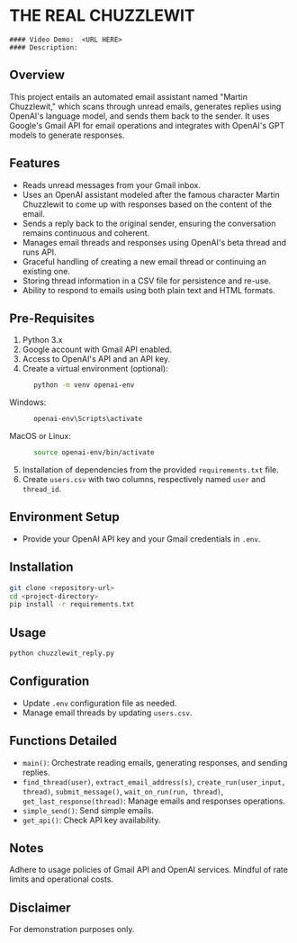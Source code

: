 # THE REAL CHUZZLEWIT
    #### Video Demo:  <URL HERE>
    #### Description:

## Overview
This project entails an automated email assistant named "Martin Chuzzlewit," which scans through unread emails, generates replies using OpenAI's language model, and sends them back to the sender. It uses Google's Gmail API for email operations and integrates with OpenAI's GPT models to generate responses.

## Features
- Reads unread messages from your Gmail inbox.
- Uses an OpenAI assistant modeled after the famous character Martin Chuzzlewit to come up with responses based on the content of the email.
- Sends a reply back to the original sender, ensuring the conversation remains continuous and coherent.
- Manages email threads and responses using OpenAI's beta thread and runs API.
- Graceful handling of creating a new email thread or continuing an existing one.
- Storing thread information in a CSV file for persistence and re-use.
- Ability to respond to emails using both plain text and HTML formats.

## Pre-Requisites
1. Python 3.x
2. Google account with Gmail API enabled.
3. Access to OpenAI's API and an API key.
4. Create a virtual environment (optional):
```bash
      python -m venv openai-env
```
Windows:
```bash
      openai-env\Scripts\activate
```
MacOS or Linux:
```bash
      source openai-env/bin/activate
```
5. Installation of dependencies from the provided `requirements.txt` file.
6. Create `users.csv` with two columns, respectively named `user` and `thread_id`.


## Environment Setup
- Provide your OpenAI API key and your Gmail credentials in `.env`.

## Installation
```bash
git clone <repository-url>
cd <project-directory>
pip install -r requirements.txt
```

## Usage
```bash
python chuzzlewit_reply.py
```

## Configuration
- Update `.env` configuration file as needed.
- Manage email threads by updating `users.csv`.

## Functions Detailed
- `main()`: Orchestrate reading emails, generating responses, and sending replies.
- `find_thread(user)`, `extract_email_address(s)`, `create_run(user_input, thread)`, `submit_message()`, `wait_on_run(run, thread)`, `get_last_response(thread)`: Manage emails and responses operations.
- `simple_send()`: Send simple emails.
- `get_api()`: Check API key availability.

## Notes
Adhere to usage policies of Gmail API and OpenAI services. Mindful of rate limits and operational costs.

## Disclaimer
For demonstration purposes only.